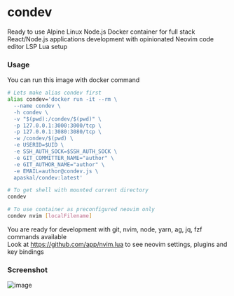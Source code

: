 # condev

Ready to use Alpine Linux Node.js Docker container for full stack React/Node.js
applications development with opinionated Neovim code editor LSP Lua setup

### Usage

You can run this image with docker command

```bash
# Lets make alias condev first
alias condev='docker run -it --rm \
  --name condev \
  -h condev \
  -v "$(pwd):/condev/$(pwd)" \
  -p 127.0.0.1:3000:3000/tcp \
  -p 127.0.0.1:3080:3080/tcp \
  -w /condev/$(pwd) \
  -e USERID=$UID \
  -e SSH_AUTH_SOCK=$SSH_AUTH_SOCK \
  -e GIT_COMMITTER_NAME="author" \
  -e GIT_AUTHOR_NAME="author" \
  -e EMAIL=author@condev.js \
  apaskal/condev:latest'

# To get shell with mounted current directory
condev

# To use container as preconfigured neovim only
condev nvim [localFilename]
```

You are ready for development with git, nvim, node, yarn, ag, jq, fzf commands available  
Look at https://github.com/app/nvim.lua to see neovim settings, plugins and key bindings  

### Screenshot  

![image](https://user-images.githubusercontent.com/9341/173394024-a12abbfb-13b0-4af9-b2b8-366acf93cc9b.png)

